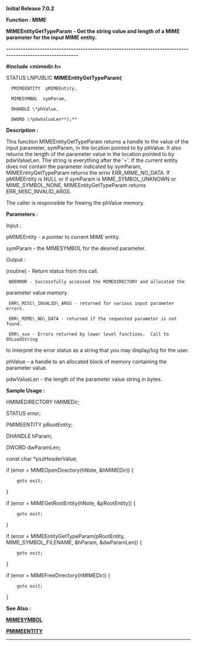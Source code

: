 




<!--
 /\* Font Definitions \*/
 @font-face
 {font-family:Courier;
 panose-1:2 7 4 9 2 2 5 2 4 4;}
@font-face
 {font-family:Helv;
 panose-1:2 11 6 4 2 2 2 3 2 4;}
@font-face
 {font-family:"Cambria Math";
 panose-1:2 4 5 3 5 4 6 3 2 4;}
 /\* Style Definitions \*/
 p.MsoNormal, li.MsoNormal, div.MsoNormal
 {margin-top:0cm;
 margin-right:0cm;
 margin-bottom:8.0pt;
 margin-left:0cm;
 line-height:107%;
 font-size:11.0pt;
 font-family:"Calibri",sans-serif;}
.MsoChpDefault
 {font-size:11.0pt;}
.MsoPapDefault
 {margin-bottom:8.0pt;
 line-height:107%;}
 /\* Page Definitions \*/
 @page WordSection1
 {size:612.0pt 792.0pt;
 margin:72.0pt 72.0pt 72.0pt 72.0pt;}
div.WordSection1
 {page:WordSection1;}
-->




**Initial Release 7.0.2**



**Function : MIME**



**MIMEEntityGetTypeParam** **- Get the
string value and length of a MIME parameter for the input MIME entity.**


**----------------------------------------------------------------------------------------------------------**



**#include <mimedir.h>**



STATUS
LNPUBLIC **MIMEEntityGetTypeParam(**  

      PMIMEENTITY  pMIMEEntity,  

      MIMESYMBOL  symParam,  

      DHANDLE \*phValue,  

      DWORD \*pdwValueLen**);**



**Description :**



This
function MIMEEntityGetTypeParam returns a handle to the value of the input
parameter, symParam, in the location pointed to by phValue.  It also returns
the length of the parameter value in the location pointed to by pdwValueLen.  The
string is everything after the '='.  If the current entity does not contain the
parameter indicated by symParam, MIMEEntityGetTypeParam returns the error
ERR\_MIME\_NO\_DATA.  If pMIMEEntity is NULL or if symParam is MIME\_SYMBOL\_UNKNOWN
or MIME\_SYMBOL\_NONE, MIMEEntityGetTypeParam returns ERR\_MISC\_INVALID\_ARGS.


  The caller
is responsible for freeing the phValue memory.


 


 


**Parameters :**



Input :  

pMIMEEntity  -  a pointer to current MIME entity.  

  

symParam  -  the MIMESYMBOL for the desired parameter.  

  




Output :  

(routine)  -  Return status from this call.  

     NOERROR - Successfully accessed the MIMEDIRECTORY and allocated the
parameter value memory.  

     ERR\_MISC\_INVALID\_ARGS - returned for various input parameter errors.  

     ERR\_MIME\_NO\_DATA - returned if the requested parameter is not found.  

     ERR\_xxx - Errors returned by lower level functions.  Call to OSLoadString
to interpret the error status as a string that you may display/log for the
user.  

  

  

  

phValue  -  a handle to an allocated block of memory containing the parameter
value.  

  

pdwValueLen  -  the length of the parameter value string in bytes.  

  




 **Sample Usage :**


HMIMEDIRECTORY
hMIMEDir;


STATUS error;


PMIMEENTITY
pRootEntity;


DHANDLE hParam;


DWORD dwParamLen;


const char
\*pszHeaderValue;


 


if (error =
MIMEOpenDirectory(hNote, &hMIMEDir)) {


        goto exit;


}


 


if (error =
MIMEGetRootEntity(hNote, &pRootEntity)) {


        goto exit;


}


 


if (error =
MIMEEntityGetTypeParam(pRootEntity, MIME\_SYMBOL\_FILENAME, &hParam,
&dwParamLen)) {


        goto exit;


}


 


if (error =
MIMEFreeDirectory(hMIMEDir)) {


        goto exit;


}


 


 


 **See Also :**


**[MIMESYMBOL](MIMESYMBOL.md)**


**[PMIMEENTITY](PMIMEENTITY.md)**



----------------------------------------------------------------------------------------------------------


 





